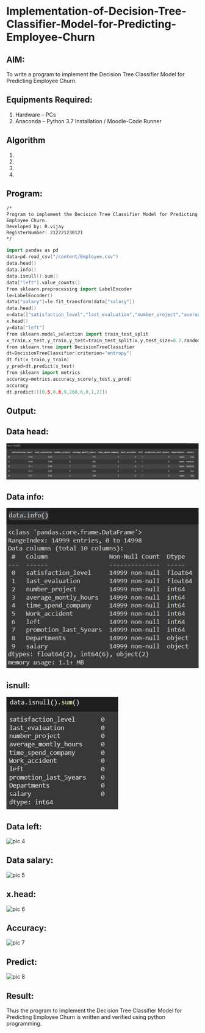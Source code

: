 # Implementation-of-Decision-Tree-Classifier-Model-for-Predicting-Employee-Churn

## AIM:
To write a program to implement the Decision Tree Classifier Model for Predicting Employee Churn.

## Equipments Required:
1. Hardware – PCs
2. Anaconda – Python 3.7 Installation / Moodle-Code Runner

## Algorithm
1. 
2. 
3. 
4. 

## Program:
```
/*
Program to implement the Decision Tree Classifier Model for Predicting Employee Churn.
Developed by: R.vijay
RegisterNumber: 212221230121 
*/
```
~~~c++
import pandas as pd
data=pd.read_csv("/content/Employee.csv")
data.head()
data.info()
data.isnull().sum()
data["left"].value_counts()
from sklearn.preprocessing import LabelEncoder
le=LabelEncoder()
data["salary"]=le.fit_transform(data["salary"])
data.head()
x=data[["satisfaction_level","last_evaluation","number_project","average_montly_hours","time_spend_company","Work_accident","promotion_last_5years","salary"]]
x.head()
y=data["left"]
from sklearn.model_selection import train_test_split
x_train,x_test,y_train,y_test=train_test_split(x,y,test_size=0.2,random_state=100)
from sklearn.tree import DecisionTreeClassifier
dt=DecisionTreeClassifier(criterion="entropy")
dt.fit(x_train,y_train)
y_pred=dt.predict(x_test)
from sklearn import metrics
accuracy=metrics.accuracy_score(y_test,y_pred)
accuracy
dt.predict([[0.5,0.8,9,260,6,0,1,2]])
~~~

## Output:
## Data head:
![pic 1](https://github.com/vijay21500269/Implementation-of-Decision-Tree-Classifier-Model-for-Predicting-Employee-Churn/blob/main/data%20head.png)
## Data info:
![pic 2](https://github.com/vijay21500269/Implementation-of-Decision-Tree-Classifier-Model-for-Predicting-Employee-Churn/blob/main/data%20info.png)
## isnull:
![pic 3](https://github.com/vijay21500269/Implementation-of-Decision-Tree-Classifier-Model-for-Predicting-Employee-Churn/blob/main/isnull.png)
## Data left:
![pic 4]()
## Data salary:
![pic 5]()
## x.head:
![pic 6]()
## Accuracy:
![pic 7]()
## Predict:
![pic 8]()


## Result:
Thus the program to implement the  Decision Tree Classifier Model for Predicting Employee Churn is written and verified using python programming.
